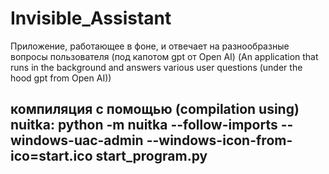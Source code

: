 # Invisible_Assistant
Приложение, работающее в фоне, и отвечает на разнообразные вопросы пользователя (под капотом gpt от Open AI) (An application that runs in the background and answers various user questions (under the hood gpt from Open AI))
## компиляция с помощью (compilation using) nuitka: python -m nuitka --follow-imports --windows-uac-admin --windows-icon-from-ico=start.ico start_program.py
